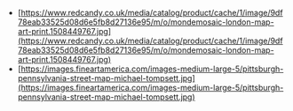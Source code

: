       

-   [https://www.redcandy.co.uk/media/catalog/product/cache/1/image/9df78eab33525d08d6e5fb8d27136e95/m/o/mondemosaic-london-map-art-print.1508449767.jpg](https://www.redcandy.co.uk/media/catalog/product/cache/1/image/9df78eab33525d08d6e5fb8d27136e95/m/o/mondemosaic-london-map-art-print.1508449767.jpg)
-   [https://images.fineartamerica.com/images-medium-large-5/pittsburgh-pennsylvania-street-map-michael-tompsett.jpg](https://images.fineartamerica.com/images-medium-large-5/pittsburgh-pennsylvania-street-map-michael-tompsett.jpg)